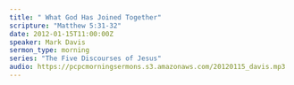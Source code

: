 ```yaml
---
title: " What God Has Joined Together"
scripture: "Matthew 5:31-32"
date: 2012-01-15T11:00:00Z
speaker: Mark Davis
sermon_type: morning
series: "The Five Discourses of Jesus"
audio: https://pcpcmorningsermons.s3.amazonaws.com/20120115_davis.mp3 
---
```



